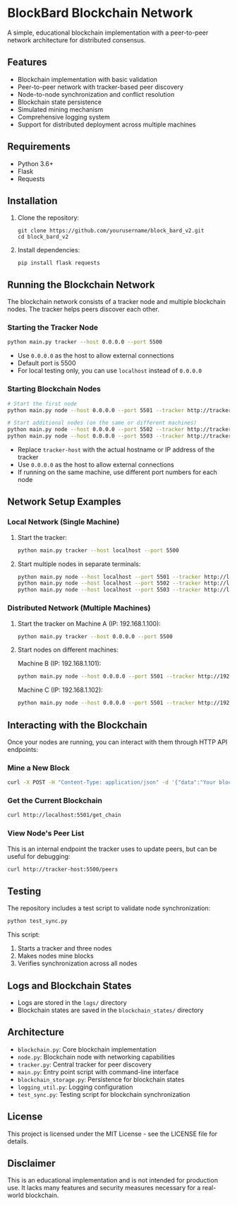 # BlockBard Blockchain Network

A simple, educational blockchain implementation with a peer-to-peer network architecture for distributed consensus.

## Features

- Blockchain implementation with basic validation
- Peer-to-peer network with tracker-based peer discovery
- Node-to-node synchronization and conflict resolution
- Blockchain state persistence
- Simulated mining mechanism
- Comprehensive logging system
- Support for distributed deployment across multiple machines

## Requirements

- Python 3.6+
- Flask
- Requests

## Installation

1. Clone the repository:
   ```
   git clone https://github.com/yourusername/block_bard_v2.git
   cd block_bard_v2
   ```

2. Install dependencies:
   ```
   pip install flask requests
   ```

## Running the Blockchain Network

The blockchain network consists of a tracker node and multiple blockchain nodes. The tracker helps peers discover each other.

### Starting the Tracker Node

```bash
python main.py tracker --host 0.0.0.0 --port 5500
```

- Use `0.0.0.0` as the host to allow external connections
- Default port is 5500
- For local testing only, you can use `localhost` instead of `0.0.0.0`

### Starting Blockchain Nodes

```bash
# Start the first node
python main.py node --host 0.0.0.0 --port 5501 --tracker http://tracker-host:5500

# Start additional nodes (on the same or different machines)
python main.py node --host 0.0.0.0 --port 5502 --tracker http://tracker-host:5500
python main.py node --host 0.0.0.0 --port 5503 --tracker http://tracker-host:5500
```

- Replace `tracker-host` with the actual hostname or IP address of the tracker
- Use `0.0.0.0` as the host to allow external connections
- If running on the same machine, use different port numbers for each node

## Network Setup Examples

### Local Network (Single Machine)

1. Start the tracker:
   ```bash
   python main.py tracker --host localhost --port 5500
   ```

2. Start multiple nodes in separate terminals:
   ```bash
   python main.py node --host localhost --port 5501 --tracker http://localhost:5500
   python main.py node --host localhost --port 5502 --tracker http://localhost:5500
   python main.py node --host localhost --port 5503 --tracker http://localhost:5500
   ```

### Distributed Network (Multiple Machines)

1. Start the tracker on Machine A (IP: 192.168.1.100):
   ```bash
   python main.py tracker --host 0.0.0.0 --port 5500
   ```

2. Start nodes on different machines:

   Machine B (IP: 192.168.1.101):
   ```bash
   python main.py node --host 0.0.0.0 --port 5501 --tracker http://192.168.1.100:5500
   ```

   Machine C (IP: 192.168.1.102):
   ```bash
   python main.py node --host 0.0.0.0 --port 5501 --tracker http://192.168.1.100:5500
   ```

## Interacting with the Blockchain

Once your nodes are running, you can interact with them through HTTP API endpoints:

### Mine a New Block

```bash
curl -X POST -H "Content-Type: application/json" -d '{"data":"Your block data here"}' http://localhost:5501/mine
```

### Get the Current Blockchain

```bash
curl http://localhost:5501/get_chain
```

### View Node's Peer List

This is an internal endpoint the tracker uses to update peers, but can be useful for debugging:

```bash
curl http://tracker-host:5500/peers
```

## Testing

The repository includes a test script to validate node synchronization:

```bash
python test_sync.py
```

This script:
1. Starts a tracker and three nodes
2. Makes nodes mine blocks
3. Verifies synchronization across all nodes

## Logs and Blockchain States

- Logs are stored in the `logs/` directory
- Blockchain states are saved in the `blockchain_states/` directory

## Architecture

- `blockchain.py`: Core blockchain implementation
- `node.py`: Blockchain node with networking capabilities
- `tracker.py`: Central tracker for peer discovery
- `main.py`: Entry point script with command-line interface
- `blockchain_storage.py`: Persistence for blockchain states
- `logging_util.py`: Logging configuration
- `test_sync.py`: Testing script for blockchain synchronization

## License

This project is licensed under the MIT License - see the LICENSE file for details.

## Disclaimer

This is an educational implementation and is not intended for production use. It lacks many features and security measures necessary for a real-world blockchain. 
